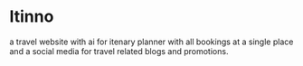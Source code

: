 # Itinno
a travel website with ai for itenary planner with all bookings at a single place and a social media for travel related blogs and promotions.
